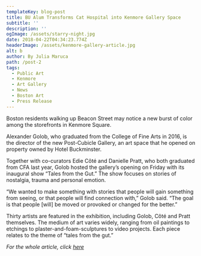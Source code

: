 ```yaml
---
templateKey: blog-post
title: BU Alum Transforms Cat Hospital into Kenmore Gallery Space
subtitle: ''
description: ''
ogImage: /assets/starry-night.jpg
date: 2018-04-22T04:34:23.774Z
headerImage: /assets/kenmore-gallery-article.jpg
alt: b
author: By Julia Maruca
path: /post-2
tags:
  - Public Art
  - Kenmore
  - Art Gallery
  - News
  - Boston Art
  - Press Release
---
```

Boston residents walking up Beacon Street may notice a new burst of color among the storefronts in Kenmore Square.

Alexander Golob, who graduated from the College of Fine Arts in 2016, is the director of the new Post-Cubicle Gallery, an art space that he opened on property owned by Hotel Buckminster.

Together with co-curators Edie Côté and Danielle Pratt, who both graduated from CFA last year, Golob hosted the gallery’s opening on Friday with its inaugural show “Tales from the Gut.” The show focuses on stories of nostalgia, trauma and personal emotion.

“We wanted to make something with stories that people will gain something from seeing, or that people will find connection with,” Golob said. “The goal is that people \[will] be moved or provoked or changed for the better.”

Thirty artists are featured in the exhibition, including Golob, Côté and Pratt themselves. The medium of art varies widely, ranging from oil paintings to etchings to plaster-and-foam-sculptures to video projects. Each piece relates to the theme of “tales from the gut.”

_For the whole article, click_ [_here_](https://dailyfreepress.com/blog/2018/04/22/bu-alum-transforms-pet-hotel-into-kenmore-gallery-space/)
